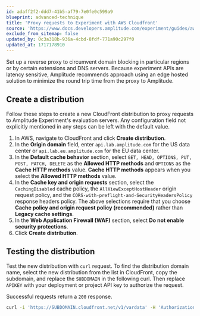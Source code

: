 ```yaml
---
id: adaff2f2-ddd7-41b5-af79-7e0fe0c599a9
blueprint: advanced-technique
title: 'Proxy requests to Experiment with AWS Cloudfront'
source: 'https://www.docs.developers.amplitude.com/experiment/guides/aws-cloudfront-proxy/'
exclude_from_sitemap: false
updated_by: 0c3a318b-936a-4cbd-8fdf-771a90c297f0
updated_at: 1717178910
---
```

Set up a reverse proxy to circumvent domain blocking in particular regions or by certain extensions and DNS servers. Because experiment APIs are latency sensitive, Amplitude recommends approach using an edge hosted solution to minimize the round trip time from the proxy to Amplitude.

## Create a distribution

Follow these steps to create a new CloudFront distribution to proxy requests to Amplitude Experiment's evaluation servers. Any configuration field not explicitly mentioned in any steps can be left with the default value.

1. In AWS, navigate to CloudFront and click **Create distribution**.
2. In the **Origin domain** field, enter `api.lab.amplitude.com` for the US data center or `api.lab.eu.amplitude.com` for the EU data center.
3. In the **Default cache behavior** section, select `GET, HEAD, OPTIONS, PUT, POST, PATCH, DELETE` as the **Allowed HTTP methods** and `OPTIONS` as the **Cache HTTP methods** value. **Cache HTTP methods** appears when you select the **Allowed HTTP methods** value.
4. In the **Cache key and origin requests** section, select the `CachingDisabled` cache policy, the `AllViewExceptHostHeader` origin request policy, and the `CORS-with-preflight-and-SecurityHeadersPolicy` response headers policy. The above selections require that you choose **Cache policy and origin request policy (recommended)** rather than **Legacy cache settings**.
5. In the **Web Application Firewall (WAF)** section, select **Do not enable security protections**.
6. Click **Create distribution**.

## Testing the distribution

Test the new distribution with `curl` request. To find the distribution domain name, select the new distribution from the list in CloudFront, copy the subdomain, and replace the `SUBDOMAIN` in the following curl. Then replace `APIKEY` with your deployment or project API key to authorize the request.

Successful requests return a `200` response.

```bash
curl -i 'https://SUBDOMAIN.cloudfront.net/v1/vardata' -H 'Authorization: Api-Key APIKEY'
```